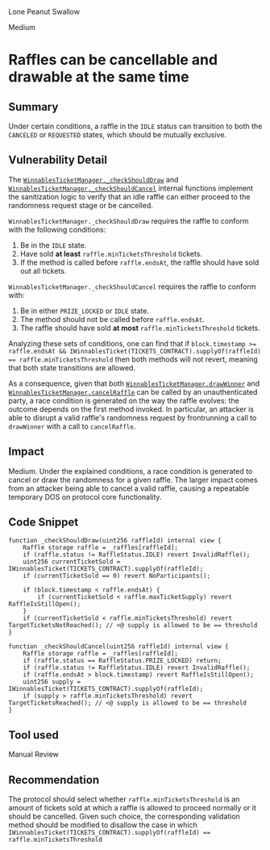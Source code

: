 Lone Peanut Swallow

Medium

# Raffles can be cancellable and drawable at the same time

## Summary

Under certain conditions, a raffle in the `IDLE` status can transition to both the `CANCELED` or `REQUESTED` states, which should be mutually exclusive.

## Vulnerability Detail

The [`WinnablesTicketManager._checkShouldDraw`](https://github.com/sherlock-audit/2024-08-winnables-raffles/blob/main/public-contracts/contracts/WinnablesTicketManager.sol#L422-L432) and [`WinnablesTicketManager._checkShouldCancel`](https://github.com/sherlock-audit/2024-08-winnables-raffles/blob/main/public-contracts/contracts/WinnablesTicketManager.sol#L434-L441) internal functions implement the sanitization logic to verify that an idle raffle can either proceed to the randomness request stage or be cancelled.

`WinnablesTicketManager._checkShouldDraw` requires the raffle to conform with the following conditions:
1. Be in the `IDLE` state.
2. Have sold **at least** `raffle.minTicketsThreshold` tickets.
3. If the method is called before `raffle.endsAt`, the raffle should have sold out all tickets.

`WinnablesTicketManager._checkShouldCancel` requires the raffle to conform with:
1. Be in either `PRIZE_LOCKED` or `IDLE` state.
2. The method should not be called before `raffle.endsAt`.
3. The raffle should have sold **at most** `raffle.minTicketsThreshold` tickets.

Analyzing these sets of conditions, one can find that if `block.timestamp >= raffle.endsAt && IWinnablesTicket(TICKETS_CONTRACT).supplyOf(raffleId) == raffle.minTicketsThreshold` then both methods will not revert, meaning that both state transitions are allowed.

As a consequence, given that both [`WinnablesTicketManager.drawWinner`](https://github.com/sherlock-audit/2024-08-winnables-raffles/blob/main/public-contracts/contracts/WinnablesTicketManager.sol#L310) and [`WinnablesTicketManager.cancelRaffle`](https://github.com/sherlock-audit/2024-08-winnables-raffles/blob/main/public-contracts/contracts/WinnablesTicketManager.sol#L278) can be called by an unauthenticated party, a race condition is generated on the way the raffle evolves: the outcome depends on the first method invoked. 
In particular, an attacker is able to disrupt a valid raffle's randomness request by frontrunning a call to `drawWinner` with a call to `cancelRaffle`.

## Impact

Medium. 
Under the explained conditions, a race condition is generated to cancel or draw the randomness for a given raffle. The larger impact comes from an attacker being able to cancel a valid raffle, causing a repeatable temporary DOS on protocol core functionality.

## Code Snippet

```solidity
function _checkShouldDraw(uint256 raffleId) internal view {
	Raffle storage raffle = _raffles[raffleId];
	if (raffle.status != RaffleStatus.IDLE) revert InvalidRaffle();
	uint256 currentTicketSold = IWinnablesTicket(TICKETS_CONTRACT).supplyOf(raffleId);
	if (currentTicketSold == 0) revert NoParticipants();

	if (block.timestamp < raffle.endsAt) {
		if (currentTicketSold < raffle.maxTicketSupply) revert RaffleIsStillOpen();
	}
	if (currentTicketSold < raffle.minTicketsThreshold) revert TargetTicketsNotReached(); // <@ supply is allowed to be == threshold
}

function _checkShouldCancel(uint256 raffleId) internal view {
	Raffle storage raffle = _raffles[raffleId];
	if (raffle.status == RaffleStatus.PRIZE_LOCKED) return;
	if (raffle.status != RaffleStatus.IDLE) revert InvalidRaffle();
	if (raffle.endsAt > block.timestamp) revert RaffleIsStillOpen();
	uint256 supply = IWinnablesTicket(TICKETS_CONTRACT).supplyOf(raffleId);
	if (supply > raffle.minTicketsThreshold) revert TargetTicketsReached(); // <@ supply is allowed to be == threshold
}
```

## Tool used

Manual Review

## Recommendation

The protocol should select whether `raffle.minTicketsThreshold` is an amount of tickets sold at which a raffle is allowed to proceed normally or it should be cancelled. Given such choice, the corresponding validation method should be modified to disallow the case in which `IWinnablesTicket(TICKETS_CONTRACT).supplyOf(raffleId) == raffle.minTicketsThreshold`
